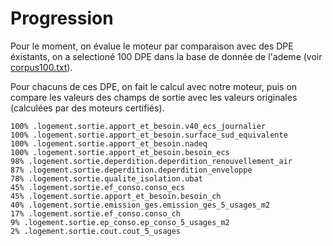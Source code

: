 # Progression

Pour le moment, on évalue le moteur par comparaison avec des DPE éxistants, on a selectioné 100 DPE dans la base de donnée de l'ademe (voir [corpus100.txt](./corpus100.txt)).

Pour chacuns de ces DPE, on fait le calcul avec notre moteur, puis on compare les valeurs des champs de sortie avec les valeurs originales (calculées par des moteurs certifiés).

```
100% .logement.sortie.apport_et_besoin.v40_ecs_journalier
100% .logement.sortie.apport_et_besoin.surface_sud_equivalente
100% .logement.sortie.apport_et_besoin.nadeq
100% .logement.sortie.apport_et_besoin.besoin_ecs
98% .logement.sortie.deperdition.deperdition_renouvellement_air
87% .logement.sortie.deperdition.deperdition_enveloppe
78% .logement.sortie.qualite_isolation.ubat
45% .logement.sortie.ef_conso.conso_ecs
45% .logement.sortie.apport_et_besoin.besoin_ch
40% .logement.sortie.emission_ges.emission_ges_5_usages_m2
17% .logement.sortie.ef_conso.conso_ch
9% .logement.sortie.ep_conso.ep_conso_5_usages_m2
2% .logement.sortie.cout.cout_5_usages
```
